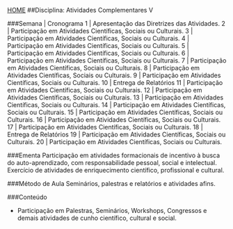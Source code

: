 [HOME](https://github.com/lucastafarelbs/Ensino-Superior-de-Informatica-GRATUITO) 
##Disciplina: Atividades Complementares V

###Semana | Cronograma
1	| Apresentação das Diretrizes das Atividades.
2	| Participação em Atividades Científicas, Sociais ou Culturais.
3	| Participação em Atividades Científicas, Sociais ou Culturais.
4	| Participação em Atividades Científicas, Sociais ou Culturais.
5	| Participação em Atividades Científicas, Sociais ou Culturais.
6	| Participação em Atividades Científicas, Sociais ou Culturais.
7	| Participação em Atividades Científicas, Sociais ou Culturais.
8	| Participação em Atividades Científicas, Sociais ou Culturais.
9	| Participação em Atividades Científicas, Sociais ou Culturais.
10	| Entrega de Relatórios
11	| Participação em Atividades Científicas, Sociais ou Culturais.
12	| Participação em Atividades Científicas, Sociais ou Culturais.
13	| Participação em Atividades Científicas, Sociais ou Culturais.
14	| Participação em Atividades Científicas, Sociais ou Culturais.
15	| Participação em Atividades Científicas, Sociais ou Culturais.
16	| Participação em Atividades Científicas, Sociais ou Culturais.
17	| Participação em Atividades Científicas, Sociais ou Culturais.
18	| Entrega de Relatórios
19	| Participação em Atividades Científicas, Sociais ou Culturais.
20  | Participação em Atividades Científicas, Sociais ou Culturais.

###Ementa
Participação em atividades formacionais de incentivo à busca do auto-aprendizado, com responsabilidade pessoal, social e intelectual. Exercício de atividades de enriquecimento científico, profissional e cultural.

###Método de Aula
Seminários, palestras e relatórios e atividades afins.

###Conteúdo
- Participação em Palestras, Seminários, Workshops, Congressos e demais atividades de cunho científico, cultural e social.